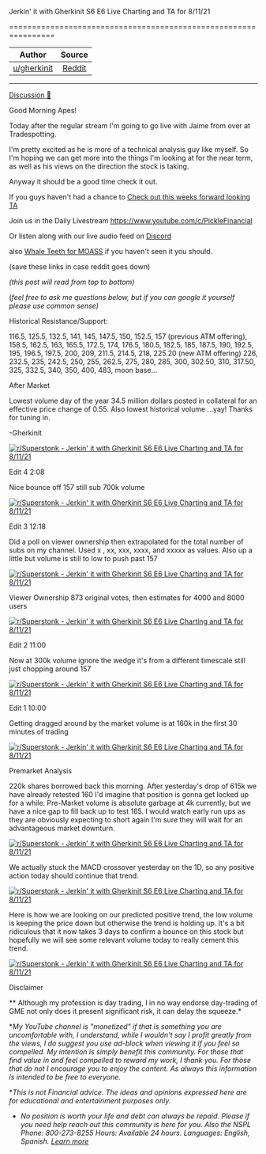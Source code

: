 Jerkin' it with Gherkinit S6 E6 Live Charting and TA for 8/11/21

================================================================

| Author      | Source | 
|  :----:     |    :----:   |        
| [u/gherkinit](https://www.reddit.com/user/gherkinit/) | [Reddit](https://www.reddit.com/r/Superstonk/comments/p2c81f/jerkin_it_with_gherkinit_s6_e6_live_charting_and/) |

---


[Discussion 🦍](https://www.reddit.com/r/Superstonk/search?q=flair_name%3A%22Discussion%20%F0%9F%A6%8D%22&restrict_sr=1)

Good Morning Apes!

Today after the regular stream I'm going to go live with Jaime from over at Tradespotting.

I'm pretty excited as he is more of a technical analysis guy like myself. So I'm hoping we can get more into the things I'm looking at for the near term, as well as his views on the direction the stock is taking.

Anyway it should be a good time check it out.

If you guys haven't had a chance to [Check out this weeks forward looking TA](https://www.reddit.com/r/Superstonk/comments/p0koqe/jerkin_it_with_gherkinit_forward_looking_ta_for/)

Join us in the Daily Livestream <https://www.youtube.com/c/PickleFinancial>

Or listen along with our live audio feed on [Discord](https://discord.gg/HbqnUVsSrH)

also [Whale Teeth for MOASS](https://www.reddit.com/r/Superstonk/comments/p1ft0f/moass_hype_video/?utm_source=share&utm_medium=web2x&context=3) if you haven't seen it you should.

(save these links in case reddit goes down)

*(this post will read from top to bottom)*

(*feel free to ask me questions below, but if you can google it yourself please use common sense)*

Historical Resistance/Support:

116.5, 125.5, 132.5, 141, 145, 147.5, 150, 152.5, 157 (previous ATM offering), 158.5, 162.5, 163, 165.5, 172.5, 174, 176.5, 180.5, 182.5, 185, 187.5, 190, 192.5, 195, 196.5, 197.5, 200, 209, 211.5, 214.5, 218, 225.20 (new ATM offering) 226, 232.5, 235, 242.5, 250, 255, 262.5, 275, 280, 285, 300, 302.50, 310, 317.50, 325, 332.5, 340, 350, 400, 483, moon base...

After Market

Lowest volume day of the year 34.5 million dollars posted in collateral for an effective price change of 0.55. Also lowest historical volume ...yay! Thanks for tuning in.

-Gherkinit

[![r/Superstonk - Jerkin' it with Gherkinit S6 E6 Live Charting and TA for 8/11/21](https://preview.redd.it/q80jyx7odsg71.png?width=565&format=png&auto=webp&s=818794d44b4184d37a62a482a6ed492b98a8f197)](https://preview.redd.it/q80jyx7odsg71.png?width=565&format=png&auto=webp&s=818794d44b4184d37a62a482a6ed492b98a8f197)

Edit 4 2:08

Nice bounce off 157 still sub 700k volume

[![r/Superstonk - Jerkin' it with Gherkinit S6 E6 Live Charting and TA for 8/11/21](https://preview.redd.it/9k4j0gyhrrg71.png?width=1773&format=png&auto=webp&s=2eda7d8958f2c9e991c9a0b74347295717d864ef)](https://preview.redd.it/9k4j0gyhrrg71.png?width=1773&format=png&auto=webp&s=2eda7d8958f2c9e991c9a0b74347295717d864ef)

Edit 3 12:18

Did a poll on viewer ownership then extrapolated for the total number of subs on my channel. Used x , xx, xxx, xxxx, and xxxxx as values. Also up a little but volume is still to low to push past 157

[![r/Superstonk - Jerkin' it with Gherkinit S6 E6 Live Charting and TA for 8/11/21](https://preview.redd.it/gakrq13a8rg71.png?width=2028&format=png&auto=webp&s=796c1790da97e190af76d2868c56361192a57775)](https://preview.redd.it/gakrq13a8rg71.png?width=2028&format=png&auto=webp&s=796c1790da97e190af76d2868c56361192a57775)

Viewer Ownership 873 original votes, then estimates for 4000 and 8000 users

[![r/Superstonk - Jerkin' it with Gherkinit S6 E6 Live Charting and TA for 8/11/21](https://preview.redd.it/p7zc8ile8rg71.png?width=1753&format=png&auto=webp&s=60917a72b53dae8d01beb89042f62c05284e2867)](https://preview.redd.it/p7zc8ile8rg71.png?width=1753&format=png&auto=webp&s=60917a72b53dae8d01beb89042f62c05284e2867)

Edit 2 11:00

Now at 300k volume ignore the wedge it's from a different timescale still just chopping around 157

[![r/Superstonk - Jerkin' it with Gherkinit S6 E6 Live Charting and TA for 8/11/21](https://preview.redd.it/7baib7s3tqg71.png?width=1766&format=png&auto=webp&s=209c00526f57d7629a01eebcbfa836bc548b7c74)](https://preview.redd.it/7baib7s3tqg71.png?width=1766&format=png&auto=webp&s=209c00526f57d7629a01eebcbfa836bc548b7c74)

Edit 1 10:00

Getting dragged around by the market volume is at 160k in the first 30 minutes of trading

[![r/Superstonk - Jerkin' it with Gherkinit S6 E6 Live Charting and TA for 8/11/21](https://preview.redd.it/tduo3kucjqg71.png?width=1771&format=png&auto=webp&s=4b2b9c9bb6c50e4a238c0c8cd9704c3be3ce8d74)](https://preview.redd.it/tduo3kucjqg71.png?width=1771&format=png&auto=webp&s=4b2b9c9bb6c50e4a238c0c8cd9704c3be3ce8d74)

Premarket Analysis

220k shares borrowed back this morning. After yesterday's drop of 615k we have already retested 160 I'd imagine that position is gonna get locked up for a while. Pre-Market volume is absolute garbage at 4k currently, but we have a nice gap to fill back up to test 165. I would watch early run ups as they are obviously expecting to short again I'm sure they will wait for an advantageous market downturn.

[![r/Superstonk - Jerkin' it with Gherkinit S6 E6 Live Charting and TA for 8/11/21](https://preview.redd.it/fwnejd444qg71.png?width=1766&format=png&auto=webp&s=2f0c22d3a3cfbaae1fcd52d267f1a45905c8401e)](https://preview.redd.it/fwnejd444qg71.png?width=1766&format=png&auto=webp&s=2f0c22d3a3cfbaae1fcd52d267f1a45905c8401e)

We actually stuck the MACD crossover yesterday on the 1D, so any positive action today should continue that trend.

[![r/Superstonk - Jerkin' it with Gherkinit S6 E6 Live Charting and TA for 8/11/21](https://preview.redd.it/oaqxcyh24qg71.png?width=1757&format=png&auto=webp&s=b3885478f72f5f17895bcf9bbdfbabe00a2d4b4a)](https://preview.redd.it/oaqxcyh24qg71.png?width=1757&format=png&auto=webp&s=b3885478f72f5f17895bcf9bbdfbabe00a2d4b4a)

Here is how we are looking on our predicted positive trend, the low volume is keeping the price down but otherwise the trend is holding up. It's a bit ridiculous that it now takes 3 days to confirm a bounce on this stock but hopefully we will see some relevant volume today to really cement this trend.

[![r/Superstonk - Jerkin' it with Gherkinit S6 E6 Live Charting and TA for 8/11/21](https://preview.redd.it/lqjsybu05qg71.png?width=2018&format=png&auto=webp&s=d8a5062478b5816b25e1c164da22ed3876a944d2)](https://preview.redd.it/lqjsybu05qg71.png?width=2018&format=png&auto=webp&s=d8a5062478b5816b25e1c164da22ed3876a944d2)

Disclaimer

** Although my profession is day trading, I in no way endorse day-trading of GME not only does it present significant risk, it can delay the squeeze.*

**My YouTube channel is "monetized" if that is something you are uncomfortable with, I understand, while I wouldn't say I profit greatly from the views, I do suggest you use ad-block when viewing it if you feel so compelled.* *My intention is simply benefit this community. For those that find value in and feel compelled to reward my work, I thank you. For those that do not I encourage you to enjoy the content. As always this information is intended to be free to everyone.*

**This is not Financial advice. The ideas and opinions expressed here are for educational and entertainment purposes only.*

* *No position is worth your life and debt can always be repaid. Please if you need help reach out this community is here for you. Also the NSPL Phone: 800-273-8255 Hours: Available 24 hours. Languages: English, Spanish.* [*Learn more*](https://suicidepreventionlifeline.org/)
